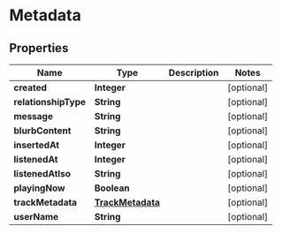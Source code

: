 

# Metadata


## Properties

| Name | Type | Description | Notes |
|------------ | ------------- | ------------- | -------------|
|**created** | **Integer** |  |  [optional] |
|**relationshipType** | **String** |  |  [optional] |
|**message** | **String** |  |  [optional] |
|**blurbContent** | **String** |  |  [optional] |
|**insertedAt** | **Integer** |  |  [optional] |
|**listenedAt** | **Integer** |  |  [optional] |
|**listenedAtIso** | **String** |  |  [optional] |
|**playingNow** | **Boolean** |  |  [optional] |
|**trackMetadata** | [**TrackMetadata**](TrackMetadata.md) |  |  [optional] |
|**userName** | **String** |  |  [optional] |



